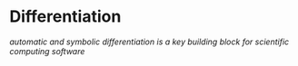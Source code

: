 # Differentiation

*automatic and symbolic differentiation is a key building block for scientific computing software*
